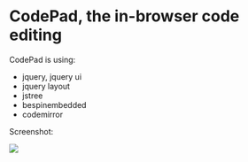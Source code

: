 CodePad, the in-browser code editing
====================================

CodePad is using:

- jquery, jquery ui
- jquery layout
- jstree
- bespinembedded
- codemirror

Screenshot:

![](http://img827.imageshack.us/img827/3153/codepad01rc1.jpg "")